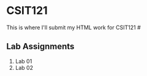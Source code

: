 # CSIT121
This is where I'll submit my HTML work for CSIT121
#<h2>Lab Assignments</h2>
<ol>
  <li><a href="https://db-downing.github.io/CSIT121/lab01"></a>Lab 01</li>
  <li><a href="https://db-downing.github.io/CSIT121/lab02"></a>Lab 02</li>
</ol>
